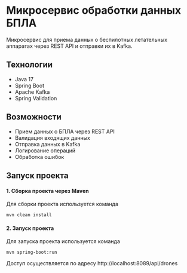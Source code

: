 # Микросервис обработки данных БПЛА

Микросервис для приема данных о беспилотных летательных аппаратах через REST API и отправки их в Kafka.

## Технологии
- Java 17
- Spring Boot 
- Apache Kafka
- Spring Validation

## Возможности
- Прием данных о БПЛА через REST API
- Валидация входящих данных
- Отправка данных в Kafka
- Логирование операций
- Обработка ошибок

## Запуск проекта

#### 1. Сборка проекта через Maven

Для сборки проекта используется команда

`mvn clean install`

#### 2. Запуск проекта

Для запуска проекта используется команда

`mvn spring-boot:run`

Доступ осуществляется по адресу http://localhost:8089/api/drones
